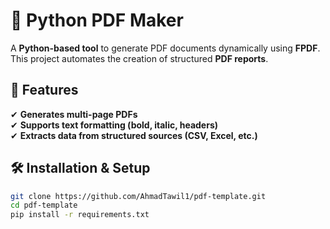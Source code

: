 # 📄 Python PDF Maker
A **Python-based tool** to generate PDF documents dynamically using **FPDF**.  
This project automates the creation of structured **PDF reports**.  

## 📌 Features
✔ **Generates multi-page PDFs**  
✔ **Supports text formatting (bold, italic, headers)**  
✔ **Extracts data from structured sources (CSV, Excel, etc.)**  

## 🛠️ Installation & Setup
```bash
git clone https://github.com/AhmadTawil1/pdf-template.git
cd pdf-template
pip install -r requirements.txt
```
